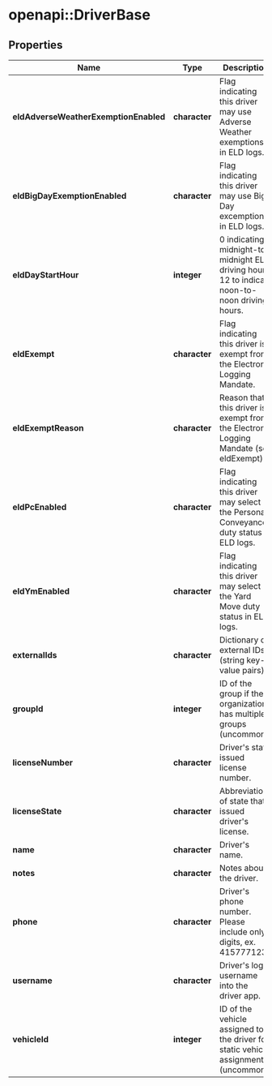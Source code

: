 # openapi::DriverBase

## Properties
Name | Type | Description | Notes
------------ | ------------- | ------------- | -------------
**eldAdverseWeatherExemptionEnabled** | **character** | Flag indicating this driver may use Adverse Weather exemptions in ELD logs. | [optional] 
**eldBigDayExemptionEnabled** | **character** | Flag indicating this driver may use Big Day excemptions in ELD logs. | [optional] 
**eldDayStartHour** | **integer** | 0 indicating midnight-to-midnight ELD driving hours, 12 to indicate noon-to-noon driving hours. | [optional] 
**eldExempt** | **character** | Flag indicating this driver is exempt from the Electronic Logging Mandate. | [optional] 
**eldExemptReason** | **character** | Reason that this driver is exempt from the Electronic Logging Mandate (see eldExempt). | [optional] 
**eldPcEnabled** | **character** | Flag indicating this driver may select the Personal Conveyance duty status in ELD logs. | [optional] [default to FALSE]
**eldYmEnabled** | **character** | Flag indicating this driver may select the Yard Move duty status in ELD logs. | [optional] [default to FALSE]
**externalIds** | **character** | Dictionary of external IDs (string key-value pairs) | [optional] 
**groupId** | **integer** | ID of the group if the organization has multiple groups (uncommon). | [optional] 
**licenseNumber** | **character** | Driver&#39;s state issued license number. | [optional] 
**licenseState** | **character** | Abbreviation of state that issued driver&#39;s license. | [optional] 
**name** | **character** | Driver&#39;s name. | 
**notes** | **character** | Notes about the driver. | [optional] 
**phone** | **character** | Driver&#39;s phone number. Please include only digits, ex. 4157771234 | [optional] 
**username** | **character** | Driver&#39;s login username into the driver app. | [optional] 
**vehicleId** | **integer** | ID of the vehicle assigned to the driver for static vehicle assignments. (uncommon). | [optional] 


